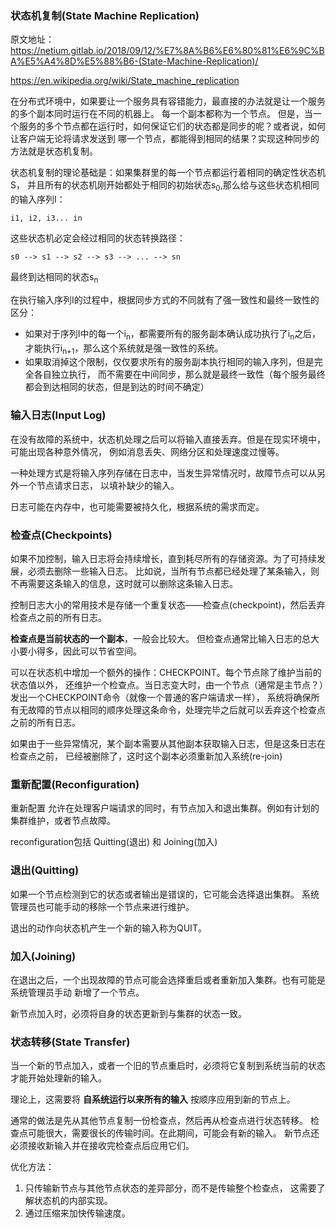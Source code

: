 ### 状态机复制(State Machine Replication)
原文地址：https://netium.gitlab.io/2018/09/12/%E7%8A%B6%E6%80%81%E6%9C%BA%E5%A4%8D%E5%88%B6-(State-Machine-Replication)/

https://en.wikipedia.org/wiki/State_machine_replication  
 

在分布式环境中，如果要让一个服务具有容错能力，最直接的办法就是让一个服务的多个副本同时运行在不同的机器上。
每一个副本都称为一个节点。
但是，当一个服务的多个节点都在运行时，如何保证它们的状态都是同步的呢？或者说，如何让客户端无论将请求发送到
哪一个节点，都能得到相同的结果？实现这种同步的方法就是状态机复制。

状态机复制的理论基础是：如果集群里的每一个节点都运行着相同的确定性状态机S，
并且所有的状态机刚开始都处于相同的初始状态s<sub>0</sub>,那么给与这些状态机相同的输入序列I：
```
i1, i2, i3... in
```
这些状态机必定会经过相同的状态转换路径：
```
s0 --> s1 --> s2 --> s3 --> ... --> sn
```
最终到达相同的状态s<sub>n</sub>

在执行输入序列I的过程中，根据同步方式的不同就有了强一致性和最终一致性的区分：
- 如果对于序列I中的每一个i<sub>n</sub>，都需要所有的服务副本确认成功执行了i<sub>n</sub>之后，
才能执行i<sub>n+1</sub>，那么这个系统就是强一致性的系统。
- 如果取消掉这个限制，仅仅要求所有的服务副本执行相同的输入序列，但是完全各自独立执行，
而不需要在中间同步，那么就是最终一致性（每个服务最终都会到达相同的状态，但是到达的时间不确定）


### 输入日志(Input Log)
在没有故障的系统中，状态机处理之后可以将输入直接丢弃。但是在现实环境中，可能出现各种意外情况，
例如消息丢失、网络分区和处理速度过慢等。 

一种处理方式是将输入序列存储在日志中，当发生异常情况时，故障节点可以从另外一个节点请求日志，
以填补缺少的输入。

日志可能在内存中，也可能需要被持久化，根据系统的需求而定。 

### 检查点(Checkpoints)
如果不加控制，输入日志将会持续增长，直到耗尽所有的存储资源。为了可持续发展，必须去删除一些输入日志。
比如说，当所有节点都已经处理了某条输入，则不再需要这条输入的信息，这时就可以删除这条输入日志。

控制日志大小的常用技术是存储一个重复状态——检查点(checkpoint)，然后丢弃检查点之前的所有日志。

**检查点是当前状态的一个副本**，一般会比较大。 但检查点通常比输入日志的总大小要小得多，因此可以节省空间。 

可以在状态机中增加一个额外的操作：CHECKPOINT。每个节点除了维护当前的状态值以外，
还维护一个检查点。当日志变大时，由一个节点（通常是主节点？）发出一个CHECKPOINT命令（就像一个普通的客户端请求一样），
系统将确保所有无故障的节点以相同的顺序处理这条命令，处理完毕之后就可以丢弃这个检查点之前的所有日志。

如果由于一些异常情况，某个副本需要从其他副本获取输入日志，但是这条日志在检查点之前，
已经被删除了，这时这个副本必须重新加入系统(re-join)


### 重新配置(Reconfiguration)
重新配置 允许在处理客户端请求的同时，有节点加入和退出集群。例如有计划的集群维护，或者节点故障。

reconfiguration包括 Quitting(退出) 和 Joining(加入)

### 退出(Quitting)
如果一个节点检测到它的状态或者输出是错误的，它可能会选择退出集群。
系统管理员也可能手动的移除一个节点来进行维护。 

退出的动作向状态机产生一个新的输入称为QUIT。

### 加入(Joining)
在退出之后，一个出现故障的节点可能会选择重启或者重新加入集群。也有可能是系统管理员手动
新增了一个节点。

新节点加入时，必须将自身的状态更新到与集群的状态一致。 

### 状态转移(State Transfer)
当一个新的节点加入，或者一个旧的节点重启时，必须将它复制到系统当前的状态才能开始处理新的输入。

理论上，这需要将 **自系统运行以来所有的输入** 按顺序应用到新的节点上。

通常的做法是先从其他节点复制一份检查点，然后再从检查点进行状态转移。
检查点可能很大，需要很长的传输时间。在此期间，可能会有新的输入。
新节点还必须接收新输入并在接收完检查点后应用它们。

优化方法： 
1. 只传输新节点与其他节点状态的差异部分，而不是传输整个检查点，
这需要了解状态机的内部实现。 
2. 通过压缩来加快传输速度。 























